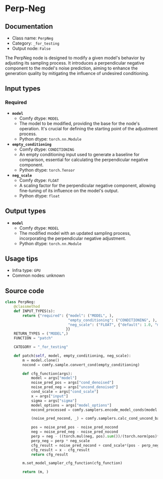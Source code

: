 # Perp-Neg
## Documentation
- Class name: `PerpNeg`
- Category: `_for_testing`
- Output node: `False`

The PerpNeg node is designed to modify a given model's behavior by adjusting its sampling process. It introduces a perpendicular negative component to the model's noise prediction, aiming to enhance the generation quality by mitigating the influence of undesired conditioning.
## Input types
### Required
- **`model`**
    - Comfy dtype: `MODEL`
    - The model to be modified, providing the base for the node's operation. It's crucial for defining the starting point of the adjustment process.
    - Python dtype: `torch.nn.Module`
- **`empty_conditioning`**
    - Comfy dtype: `CONDITIONING`
    - An empty conditioning input used to generate a baseline for comparison, essential for calculating the perpendicular negative component.
    - Python dtype: `torch.Tensor`
- **`neg_scale`**
    - Comfy dtype: `FLOAT`
    - A scaling factor for the perpendicular negative component, allowing fine-tuning of its influence on the model's output.
    - Python dtype: `float`
## Output types
- **`model`**
    - Comfy dtype: `MODEL`
    - The modified model with an updated sampling process, incorporating the perpendicular negative adjustment.
    - Python dtype: `torch.nn.Module`
## Usage tips
- Infra type: `GPU`
- Common nodes: unknown


## Source code
```python
class PerpNeg:
    @classmethod
    def INPUT_TYPES(s):
        return {"required": {"model": ("MODEL", ),
                             "empty_conditioning": ("CONDITIONING", ),
                             "neg_scale": ("FLOAT", {"default": 1.0, "min": 0.0, "max": 100.0}),
                            }}
    RETURN_TYPES = ("MODEL",)
    FUNCTION = "patch"

    CATEGORY = "_for_testing"

    def patch(self, model, empty_conditioning, neg_scale):
        m = model.clone()
        nocond = comfy.sample.convert_cond(empty_conditioning)

        def cfg_function(args):
            model = args["model"]
            noise_pred_pos = args["cond_denoised"]
            noise_pred_neg = args["uncond_denoised"]
            cond_scale = args["cond_scale"]
            x = args["input"]
            sigma = args["sigma"]
            model_options = args["model_options"]
            nocond_processed = comfy.samplers.encode_model_conds(model.extra_conds, nocond, x, x.device, "negative")

            (noise_pred_nocond, _) = comfy.samplers.calc_cond_uncond_batch(model, nocond_processed, None, x, sigma, model_options)

            pos = noise_pred_pos - noise_pred_nocond
            neg = noise_pred_neg - noise_pred_nocond
            perp = neg - ((torch.mul(neg, pos).sum())/(torch.norm(pos)**2)) * pos
            perp_neg = perp * neg_scale
            cfg_result = noise_pred_nocond + cond_scale*(pos - perp_neg)
            cfg_result = x - cfg_result
            return cfg_result

        m.set_model_sampler_cfg_function(cfg_function)

        return (m, )

```
